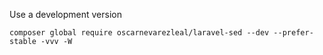 Use a development version
```
composer global require oscarnevarezleal/laravel-sed --dev --prefer-stable -vvv -W
```